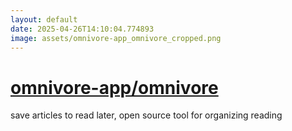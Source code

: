 ```yaml
---
layout: default
date: 2025-04-26T14:10:04.774893
image: assets/omnivore-app_omnivore_cropped.png
---
```


# [omnivore-app/omnivore](https://github.com/omnivore-app/omnivore)

save articles to read later, open source tool for organizing reading
